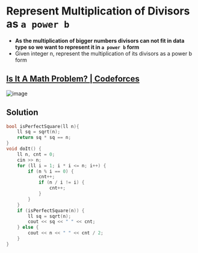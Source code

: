# Represent Multiplication of Divisors as `a power b`
- **As the multiplication of bigger numbers divisors can not fit in data type so we want to represent it in `a power b` form**
- Given integer n, represent the multiplication of its divisors as a power b form
## [Is It A Math Problem? | Codeforces](https://codeforces.com/group/ARb1vgiFev/contest/454000/problem/A)
![image](https://github.com/Abdelrhman-Sayed70/Competitive_Programming/assets/99830416/72b485e9-2ee0-4756-814c-aec1c94d0c24)


## Solution
```cpp
bool isPerfectSquare(ll n){
    ll sq = sqrt(n);
    return sq * sq == n;
}
void doIt() {
    ll n, cnt = 0;
    cin >> n;
    for (ll i = 1; i * i <= n; i++) {
        if (n % i == 0) {
            cnt++;
            if (n / i != i) {
                cnt++;
            }
        }
    }
    if (isPerfectSquare(n)) {
        ll sq = sqrt(n);
        cout << sq << " " << cnt;
    } else {
        cout << n << " " << cnt / 2;
    }
}
```

